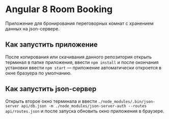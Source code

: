 # Angular 8 Room Booking

Приложение для бронирования переговорных комнат с хранением данных на json-сервере.

## Как запустить приложение

После копирования или скачивания данного репозитория открыть терминал в папке приложения, ввести `npm install` и после окончания установки ввести `npm start` — приложение автоматически откроется в окне бразуера по умолчанию.

## Как запустить json-сервер

Открыть второе окно терминала и ввести `./node_modules/.bin/json-server api/db.json -m ./node_modules/json-server-auth --routes api/routes.json` и после запуска обновить окно приложения в браузере.
